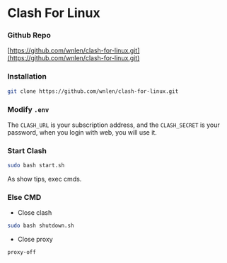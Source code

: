 # Clash For Linux

### Github Repo

[https://github.com/wnlen/clash-for-linux.git](https://github.com/wnlen/clash-for-linux.git)

### Installation

```bash
git clone https://github.com/wnlen/clash-for-linux.git
```

### Modify `.env`

The `CLASH_URL` is your subscription address, and the `CLASH_SECRET` is your password, when you login with web, you will use it.

### Start Clash

```bash
sudo bash start.sh
```

As show tips, exec cmds.

### Else CMD

- Close clash

```bash
sudo bash shutdown.sh
```

- Close proxy

```bash
proxy-off
```
